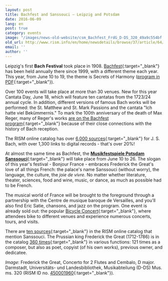 ```yaml
---
layout: post
title: Bachfest and Sanssouci – Leipzig and Potsdam
date: 2016-06-09
lang: en
post: true
category: events
image: "/images/news-old-website/csm_Bachfest_FrdG_D-DS_320_49a9c554bf.jpg"
old_url: http://www.rism.info/en/home/newsdetails/browse/37/article/64/bachfest-and-sanssouci-leipzig-and-potsdam.html
email: ''
author: ''
---
```


Leipzig's first **Bach Festival** took place in 1908. [Bachfest](http://www.bachfestleipzig.de/en/bachfest){:target="_blank"} has been held annually there since 1999, with a different theme each year. This year, from June 10 to 19, the theme is Secrets of Harmony ([program in PDF](https://web.archive.org/web/20160122134107/http://www.bachfestleipzig.de/sites/default/files/files/Bachfest2016_Programm.pdf){:target="_blank"}).

Over 100 events will take place at more than 30 venues. New for this year Cantata Day, June 18, which will feature ten cantatas from the 1723/24 annual cycle. In addition, different versions of famous Bach works will be performed: the St. Matthew and St. Mark Passions and the cantata "Ich hatte viel Bekümmernis." To mark the 100th anniversary of the death of Max Reger, many of Reger's works [are on the Bachfest program](https://web.archive.org/web/20151025003810/http://www.bachfestleipzig.de/en/bach-festival/works-max-reger-2016-bach-festival){:target="_blank"} because of their close connections with the history of Bach reception.

The RISM online catalog has over [6,000 sources](https://opac.rism.info/search?View=rism&author=11850553X){:target="_blank"} for J. S. Bach, with over 1,300 links to digital records - that's over 20%!

At almost the same time as Bachfest, the [**Musikfestspiele Potsdam Sanssouci**](http://www.musikfestspiele-potsdam.de/en.html){:target="_blank"} will take place from June 10 to 26. The slogan of this year's festival - Bonjour France - embraces Frederick the Great's love of all things French: the palace's name Sanssouci (without worry), the language, the culture, the _joie de vivre_. No matter whether literature, theater, sciences, food and wine, music, or dance, as much as possible had to be French.

The musical world of France will be brought to the foreground through a partnership with the Centre de musique baroque de Versailles, and you'll also find Eric Satie, chansons, and jazz on the program. One event is already sold out: the popular [Bicycle Concert](http://www.musikfestspiele-potsdam.de/en/programme-tickets/programme/event/fahrradkonzert.html){:target="_blank"}, where attendees bike to different venues and experience numerous concerts, tours, and visits.

There are [ten sources](https://opac.rism.info/search?View=rism&q=sanssouci){:target="_blank"} in the RISM online catalog that mention Sanssouci. The Prussian king Frederick the Great (1712-1786) is in the catalog [360 times](https://opac.rism.info/search?View=rism&q=134378261){:target="_blank"} in various functions: 121 times as a composer, but also as poet, copyist (of his own works), previous owner, and dedicatee.

_Image_: Frederick the Great, Concerto for 2 Flutes and Cembalo, D major. Darmstadt, Universitäts- und Landesbibliothek, Musikabteilung (D-DS) Mus. ms. 320 (RISM ID no. [450001960](https://opac.rism.info/search?id=450001960){:target="_blank"}).

